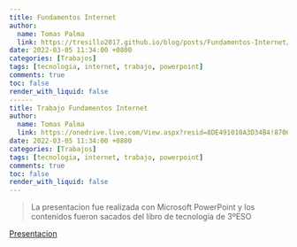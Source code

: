 ```yaml
---
title: Fundamentos Internet
author:
  name: Tomas Palma
  link: https://tresillo2017.github.io/blog/posts/Fundamentos-Internet/
date: 2022-03-05 11:34:00 +0800
categories: [Trabajos]
tags: [tecnologia, internet, trabajo, powerpoint]
comments: true
toc: false
render_with_liquid: false
------
title: Trabajo Fundamentos Internet
author:
  name: Tomas Palma
  link: https://onedrive.live.com/View.aspx?resid=8DE491010A3D34B4!8706&wdSlideId=256&wdModeSwitchTime=1646521184456&authkey=!ADy-8f8SL7UA9Qo
date: 2022-03-05 11:34:00 +0800
categories: [Trabajos]
tags: [tecnologia, internet, trabajo, powerpoint]
comments: true
toc: false
render_with_liquid: false
---
```


> La presentacion fue realizada con Microsoft PowerPoint y los contenidos fueron sacados del libro de tecnologia de 3ºESO

[Presentacion](https://onedrive.live.com/View.aspx?resid=8DE491010A3D34B4!8706&wdSlideId=256&wdModeSwitchTime=1646521184456&authkey=!ADy-8f8SL7UA9Qo)
